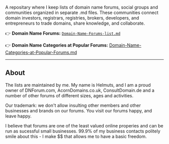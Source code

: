 A repositary where I keep lists of domain name forums, social groups and communities organized in separate .md files. These communities connect domain investors, registrars, registries, brokers, developers, and entrepreneurs to trade domains, share knowledge, and collaborate.

👉 **Domain Name Forums:** [`Domain-Name-Forums-list.md`](Domain-Name-Forums-list.md)

👉 **Domain Name Categories at Popular Forums:** [Domain-Name-Categories-at-Popular-Forums.md](https://github.com/helmuc/Domain-Name-Communities/blob/main/Domain-Name-Categories-at-Popular-Forums.md)

---

## About

The lists are maintained by me. My name is Helmuts, and I am a proud owner of DNForum.com, AcornDomains.co.uk, ConsultDomain.de and a number of other forums of different sizes, ages and activities.

Our trademark: we don't allow insulting other members and other businesses and brands on our forums. You visit our forums happy, and leave happy.

I believe that forums are one of the least valued online properies and can be run as sucessful small businesses. 99.9% of my business contacts politely smile about this - I make $$ that allows me to have a basic freedom.
